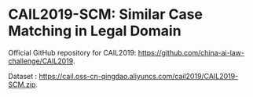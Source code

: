# CAIL2019-SCM: Similar Case Matching in Legal Domain

Official GitHub repository for CAIL2019: https://github.com/china-ai-law-challenge/CAIL2019.

Dataset : https://cail.oss-cn-qingdao.aliyuncs.com/cail2019/CAIL2019-SCM.zip.

